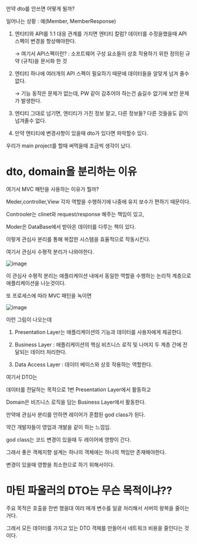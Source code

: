 만약 dto를 안쓰면 어떻게 될까?

일어나는 상황 : 예(Member, MemberResponse)

1. 엔티티와 API를 1:1 대응 관계를 가지면 엔티티 칼럼? 데이터를 수정을했을때 API 스펙이 변경을 항상해야한다.
    
    → 여기서 API스펙이란? :  소프트웨어 구성 요소들이 상호 작용하기 위한 정의된 규약 (규칙)을 문서화 한 것
    
2. 엔티티 하나에 여러개의 API 스펙이 필요하기 때문에 데이터들을 알맞게 넘겨 줄수 없다.
    
    → 기능 동작은 문제가 없는데, PW 같이 감추어야 하는건 숨길수 없기에 보안 문제가 발생한다.
    
3. 엔티티 그대로 넘기면, 엔티티가 가진 정보 말고, 다른 정보들? 다른 것들을도 같이 넘겨줄수 없다.
4. 만약 엔티티에 변경사항이 있을때 dto가 있다면 파악할수 있다.

우리가 main project를 할때 써먹을때 조금씩 생각이 났다.

# dto, domain을 분리하는 이유

여기서 MVC 패턴을 사용하는 이유가 뭘까?

Meder,controller,View 각자 역할을 수행하기에 나중에 유지 보수가 편하기 때문이다.

Controoler는 clinet와 request/response 해주는 책임이 있고,

Moder은 DataBase에서 받아온 데이터를 다루는 책이 있다.

이렇게 관심사 분리를 통해 복잡한 시스템을 효율적으로 작동시킨다.

여기서 관심사 수평적 분리가 나와야한다.

![image](https://github.com/DongYeopMe/development_note/assets/70151275/63cd700f-2031-49c1-8509-3d71b8b98d4e)

이 관심사 수평적 분리는 애플리케이션 내에서 동일한 역할을 수행하는 논리적 계층으로 애플리케이션을 나눈것이다.

또 프로세스에 따라 MVC 패턴을 녹이면 

![image](https://github.com/DongYeopMe/development_note/assets/70151275/3e14c28b-2218-40b6-a869-ab29377c561e)

이런 그림이 나오는데

1. Presentation Layer는 애플리케이션의 기능과 데이터를 사용자에게 제공한다.
2. Business Layer : 애플리케이션의 핵심 비즈니스 로직 및 나머지 두 계층 간에 전달되는 데이터 처리한다.

1. Data Access Layer : 데이터 베이스와 상호 작용하는 역할한다.

여기서 DTO는 

데이터를 전달하는 목적으로 1번 Presentation Layer에서 활동하고

Domain은 비즈니스 로직을 담는 Business Layer에서 활동한다.

만약에 관심사 분리를 안하면 레이어가 혼합된 god class가 된다.

약간 개발자들이 영업과 개발을 같이 하는 느낌임.

god class는 코드 변경이 있을때 두 레이어에 영향이 간다.

그래서 좋은 객체지향 설계는 하나의 객체에는 하나의 책임만 존재해야한다. 

변경이 있을때 영향을 최소한으로 하기 위해서이다.

# 마틴 파울러의 DTO는 무슨 목적이냐??

주요 목적은 호출을 한번 했을대 여러 매개 변수를 일괄 처리해서 서버의 왕복을 줄이는거다.

그래서 모든 데이터를 가지고 있는 DTO 객체를 만들어서 네트워크 비용을 줄인다는 것이다.
